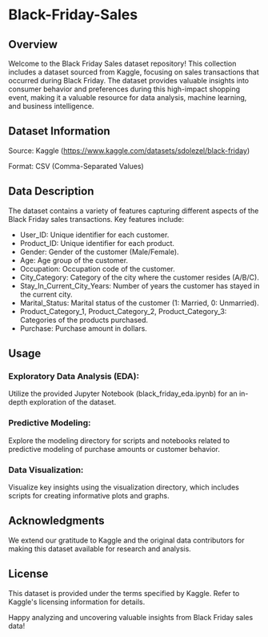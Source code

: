 # Black-Friday-Sales

## Overview
Welcome to the Black Friday Sales dataset repository! This collection includes a dataset sourced from Kaggle, focusing on sales transactions that occurred during Black Friday. The dataset provides valuable insights into consumer behavior and preferences during this high-impact shopping event, making it a valuable resource for data analysis, machine learning, and business intelligence.

## Dataset Information
Source: Kaggle (https://www.kaggle.com/datasets/sdolezel/black-friday)

Format: CSV (Comma-Separated Values)

## Data Description
The dataset contains a variety of features capturing different aspects of the Black Friday sales transactions. Key features include:

* User_ID: Unique identifier for each customer.
* Product_ID: Unique identifier for each product.
* Gender: Gender of the customer (Male/Female).
* Age: Age group of the customer.
* Occupation: Occupation code of the customer.
* City_Category: Category of the city where the customer resides (A/B/C).
* Stay_In_Current_City_Years: Number of years the customer has stayed in the current city.
* Marital_Status: Marital status of the customer (1: Married, 0: Unmarried).
* Product_Category_1, Product_Category_2, Product_Category_3: Categories of the products purchased.
* Purchase: Purchase amount in dollars.

## Usage
### Exploratory Data Analysis (EDA):
Utilize the provided Jupyter Notebook (black_friday_eda.ipynb) for an in-depth exploration of the dataset.
### Predictive Modeling:
Explore the modeling directory for scripts and notebooks related to predictive modeling of purchase amounts or customer behavior.
### Data Visualization:
Visualize key insights using the visualization directory, which includes scripts for creating informative plots and graphs.

## Acknowledgments
We extend our gratitude to Kaggle and the original data contributors for making this dataset available for research and analysis.

## License
This dataset is provided under the terms specified by Kaggle. Refer to Kaggle's licensing information for details.

Happy analyzing and uncovering valuable insights from Black Friday sales data!
